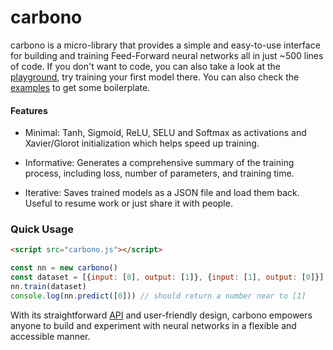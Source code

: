 # carbono

carbono is a micro-library that provides a simple and easy-to-use interface for building and training Feed-Forward neural networks all in just ~500 lines of code. If you don't want to code, you can also take a look at the [playground](https://huggingface.co/spaces/appvoid/carbono), try training your first model there. You can also check the [examples](https://github.com/appvoid/carbono/blob/main/examples.md) to get some boilerplate.

#### Features

- Minimal: Tanh, Sigmoid, ReLU, SELU and Softmax as activations and Xavier/Glorot initialization which helps speed up training.

- Informative: Generates a comprehensive summary of the training process, including loss, number of parameters, and training time.

- Iterative: Saves trained models as a JSON file and load them back. Useful to resume work or just share it with people.

### Quick Usage
```html
<script src="carbono.js"></script>
```

```javascript
const nn = new carbono()
const dataset = [{input: [0], output: [1]}, {input: [1], output: [0]}]
nn.train(dataset)
console.log(nn.predict([0])) // should return a number near to [1]
```

With its straightforward [API](https://github.com/appvoid/carbono/blob/main/api.md) and user-friendly design, carbono empowers anyone to build and experiment with neural networks in a flexible and accessible manner.
